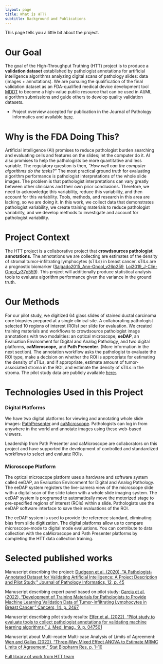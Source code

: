 ```yaml
---
layout: page
title: What is HTT?
subtitle: Background and Publications
---
```


This page tells you a little bit about the project.

# Our Goal
The goal of the High-Throughput Truthing (HTT) project is to produce a **validation dataset** established by pathologist annotations for artificial intelligence algorithms analyzing digital scans of pathology slides: data (images + annotations). We are pursuing the qualification of the final validation dataset as an FDA-qualified medical device development tool [MDDT](https://ncihub.org/groups/httleadership/wiki/HTTPublicWikiMainPage2021622/HTTPublicMedicalDeviceDevelopmentTool2021621) to become a high-value public resource that can be used in AI/ML algorithm submissions and guide others to develop quality validation datasets. 
 * Project overview accepted for publication in the Journal of Pathology Informatics and available [here](https://arxiv.org/abs/2010.06995).

# Why is the FDA Doing This? 
Artificial intelligence (AI) promises to reduce pathologist burden searching and evaluating cells and features on the slides; let the computer do it. AI also promises to help the pathologists be more quantitative and less variable. The regulatory question is then, *“How well can the computer algorithms do the tasks?”* The most practical ground truth for evaluating algorithm performance is pathologist interpretations of the whole slide images. The problem is that pathologist interpretations can vary greatly between other clinicians and their own prior conclusions. Therefore, we need to acknowledge this variability, reduce this variability, and then account for this variability. Tools, methods, and research in this area are lacking, so we are doing it. In this work, we collect data that demonstrates pathologist variability, we create training materials to reduce pathologist variability, and we develop methods to investigate and account for pathologist variability.

# Project Context 
The HTT project is a collaborative project that **crowdsources pathologist annotations.** The annotations we are collecting are estimates of the density of stromal tumor-infiltrating lymphocytes (sTILs) in breast cancer. sTILs are a prognostic biomarker ([Salgado2015_Ann-Oncol_v26p259](https://doi.org/10.1093/annonc/mdu450), [Loi2019_J-Clin-Oncol_v37p559](https://doi.org/10.1200/jco.18.01010)). This project will additionally produce statistical analysis tools to evaluate algorithm performance given the variance in the ground truth. 

# Our Methods 
For our pilot study, we digitized 64 glass slides of stained ductal carcinoma core biopsies prepared at a single clinical site. A collaborating pathologist selected 10 regions of interest (ROIs) per slide for evaluation. We created training materials and workflows to crowdsource pathologist image annotations with two modalities: an optical microscope, **eeDAP**, an Evaluation Environment for Digital and Analog Pathology, and two digital platforms, **caMicroscope,** and **Path Presenter**. (More information in the next section). The annotation workflow asks the pathologist to evaluate the ROI type, make a decision on whether the ROI is appropriate for estimating the density of sTILs, and if appropriate, estimate amount of tumor-associated stroma in the ROI, and estimate the density of sTILs in the stroma. The pilot study data are publicly available [here:](https://github.com/DIDSR/HTT). 

#  Technologies Used in this Project 
### Digital Platforms 
We have two digital platforms for viewing and annotating whole slide images: [PathPresenter](https://htt.pathpresenter.net/) and [caMicroscope](https://wolf.cci.emory.edu/camic/htt/login.html). Pathologists can log in from anywhere in the world and annotate images using these web-based viewers. 

Leadership from Path Presenter and caMicroscope are collaborators on this project and have supported the development of controlled and standardized workflows to select and evaluate ROIs.

### Microscope Platform  
The optical microscope platform uses a hardware and software system called eeDAP, an Evaluation Environment for Digital and Analog Pathology. The eeDAP system registers the live-camera view of the microscope slide with a digital scan of the slide taken with a whole slide imaging system. The eeDAP system is programed to automatically move the motorized stage to pre-specified regions of interest (ROIs) within a slide. Pathologists use the eeDAP software interface to save their evaluations of the ROI. 

The eeDAP system is used to provide the reference standard, eliminating bias from slide digitization. The digital platforms allow us to compare microscope-mode to digital mode evaluations. You can contribute to data collection with the caMicroscope and Path Presenter platforms by completing the  HTT data collection training.

# Selected published works 
Manuscript describing the project:
[Dudgeon et al. (2020), "A Pathologist-Annotated Dataset for Validating Artificial Intelligence: A Project Description and Pilot Study," Journal of Pathology Informatics, 12, p. 45](https://www.doi.org/10.4103/jpi.jpi_83_20)

Manuscript describing expert panel based on pilot study:
[Garcia et al. (2022), “Development of Training Materials for Pathologists to Provide Machine Learning Validation Data of Tumor-Infiltrating Lymphocytes in Breast Cancer,” Cancers, 14, p. 2467](https://www.doi.org/10.3390/cancers14102467)

Manuscript describing pilot study results:
[Elfer et al. (2022), “Pilot study to evaluate tools to collect pathologist annotations for validating machine learning algorithms,” J. Med. Imag., 9, p. 047501](https://www.doi.org/10.1117/1.JMI.9.4.047501)

Manuscript about Multi-reader Multi-case Analysis of Limits of Agreement:
[Wen and Gallas (2022), “Three-Way Mixed Effect ANOVA to Estimate MRMC Limits of Agreement,” Stat Biopharm Res, p. 1–10](https://www.doi.org/10.1080/19466315.2022.2063169)

[Full library of work from HTT team](https://www.zotero.org/groups/4384613/eedap_studies_presentations_publications_and_studies/library)